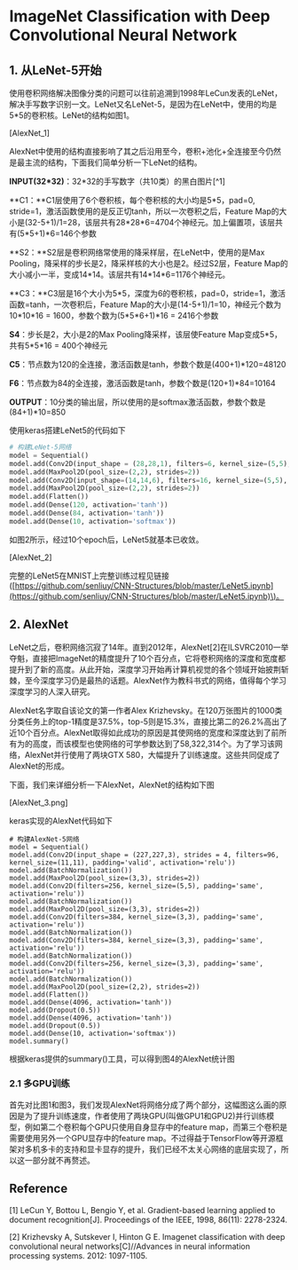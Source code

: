 # ImageNet Classification with Deep Convolutional Neural Network

## 1. 从LeNet-5开始

使用卷积网络解决图像分类的问题可以往前追溯到1998年LeCun发表的LeNet，解决手写数字识别一文。LeNet又名LeNet-5，是因为在LeNet中，使用的均是5\*5的卷积核。LeNet的结构如图1。

\[AlexNet\_1\]

AlexNet中使用的结构直接影响了其之后沿用至今，卷积+池化+全连接至今仍然是最主流的结构，下面我们简单分析一下LeNet的结构。

**INPUT\(32\*32\)**：32\*32的手写数字（共10类）的黑白图片[^1]

**C1：**C1层使用了6个卷积核，每个卷积核的大小均是5\*5，pad=0, stride=1，激活函数使用的是反正切tanh，所以一次卷积之后，Feature Map的大小是\(32-5+1\)/1=28，该层共有28\*28\*6=4704个神经元。加上偏置项，该层共有\(5\*5+1\)\*6=146个参数

**S2：**S2层是卷积网络常使用的降采样层，在LeNet中，使用的是Max Pooling，降采样的步长是2，降采样核的大小也是2。经过S2层，Feature Map的大小减小一半，变成14\*14。该层共有14\*14\*6=1176个神经元。

**C3：**C3层是16个大小为5\*5，深度为6的卷积核，pad=0，stride=1，激活函数=tanh，一次卷积后，Feature Map的大小是\(14-5+1\)/1=10，神经元个数为10\*10\*16 = 1600，参数个数为\(5\*5\*6+1\)\*16 = 2416个参数

**S4**：步长是2，大小是2的Max Pooling降采样，该层使Feature Map变成5\*5，共有5\*5\*16 = 400个神经元

**C5**：节点数为120的全连接，激活函数是tanh，参数个数是\(400+1\)\*120=48120

**F6**：节点数为84的全连接，激活函数是tanh，参数个数是\(120+1\)\*84=10164

**OUTPUT**：10分类的输出层，所以使用的是softmax激活函数，参数个数是\(84+1\)\*10=850

使用keras搭建LeNet5的代码如下

```py
# 构建LeNet-5网络
model = Sequential()
model.add(Conv2D(input_shape = (28,28,1), filters=6, kernel_size=(5,5), padding='valid', activation='tanh'))
model.add(MaxPool2D(pool_size=(2,2), strides=2))
model.add(Conv2D(input_shape=(14,14,6), filters=16, kernel_size=(5,5), padding='valid', activation='tanh'))
model.add(MaxPool2D(pool_size=(2,2), strides=2))
model.add(Flatten())
model.add(Dense(120, activation='tanh'))
model.add(Dense(84, activation='tanh'))
model.add(Dense(10, activation='softmax'))
```

如图2所示，经过10个epoch后，LeNet5就基本已收敛。

\[AlexNet\_2\]

完整的LeNet5在MNIST上完整训练过程见链接\([https://github.com/senliuy/CNN-Structures/blob/master/LeNet5.ipynb](https://github.com/senliuy/CNN-Structures/blob/master/LeNet5.ipynb)\)。

## 2. AlexNet

LeNet之后，卷积网络沉寂了14年。直到2012年，AlexNet\[2\]在ILSVRC2010一举夺魁，直接把ImageNet的精度提升了10个百分点，它将卷积网络的深度和宽度都提升到了新的高度。从此开始，深度学习开始再计算机视觉的各个领域开始披荆斩棘，至今深度学习仍是最热的话题。AlexNet作为教科书式的网络，值得每个学习深度学习的人深入研究。

AlexNet名字取自该论文的第一作者Alex Krizhevsky。在120万张图片的1000类分类任务上的top-1精度是37.5%，top-5则是15.3%，直接比第二的26.2%高出了近10个百分点。AlexNet取得如此成功的原因是其使网络的宽度和深度达到了前所有为的高度，而该模型也使网络的可学参数达到了58,322,314个。为了学习该网络，AlexNet并行使用了两块GTX 580，大幅提升了训练速度。这些共同促成了AlexNet的形成。

下面，我们来详细分析一下AlexNet，AlexNet的结构如下图

\[AlexNet\_3.png\]

keras实现的AlexNet代码如下

```
# 构建AlexNet-5网络
model = Sequential()
model.add(Conv2D(input_shape = (227,227,3), strides = 4, filters=96, kernel_size=(11,11), padding='valid', activation='relu'))
model.add(BatchNormalization())
model.add(MaxPool2D(pool_size=(3,3), strides=2))
model.add(Conv2D(filters=256, kernel_size=(5,5), padding='same', activation='relu'))
model.add(BatchNormalization())
model.add(MaxPool2D(pool_size=(3,3), strides=2))
model.add(Conv2D(filters=384, kernel_size=(3,3), padding='same', activation='relu'))
model.add(BatchNormalization())
model.add(Conv2D(filters=384, kernel_size=(3,3), padding='same', activation='relu'))
model.add(BatchNormalization())
model.add(Conv2D(filters=256, kernel_size=(3,3), padding='same', activation='relu'))
model.add(BatchNormalization())
model.add(MaxPool2D(pool_size=(2,2), strides=2))
model.add(Flatten())
model.add(Dense(4096, activation='tanh'))
model.add(Dropout(0.5))
model.add(Dense(4096, activation='tanh'))
model.add(Dropout(0.5))
model.add(Dense(10, activation='softmax'))
model.summary()
```

根据keras提供的summary\(\)工具，可以得到图4的AlexNet统计图



### 2.1 多GPU训练

首先对比图1和图3，我们发现AlexNet将网络分成了两个部分，这幅图这么画的原因是为了提升训练速度，作者使用了两块GPU\(叫做GPU1和GPU2\)并行训练模型，例如第二个卷积每个GPU只使用自身显存中的feature map，而第三个卷积是需要使用另外一个GPU显存中的feature map。不过得益于TensorFlow等开源框架对多机多卡的支持和显卡显存的提升，我们已经不太关心网络的底层实现了，所以这一部分就不再赘述。



## Reference

\[1\] LeCun Y, Bottou L, Bengio Y, et al. Gradient-based learning applied to document recognition\[J\]. Proceedings of the IEEE, 1998, 86\(11\): 2278-2324.

\[2\] Krizhevsky A, Sutskever I, Hinton G E. Imagenet classification with deep convolutional neural networks\[C\]//Advances in neural information processing systems. 2012: 1097-1105.

